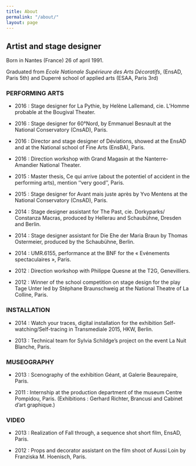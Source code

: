 ```yaml
---
title: About
permalink: "/about/"
layout: page
---
```


## Artist and stage designer

Born in Nantes (France) 26 of april 1991.

Graduated from _Ecole Nationale Supérieure des Arts Décoratifs_, (EnsAD, Paris 5th) and Duperré school of applied arts (ESAA, Paris 3rd)




### PERFORMING ARTS
* 2016 : Stage designer for La Pythie, by Helène Lallemand, cie. L’Homme probable at the Bougival Theater.

* 2016 : Stage designer for 60°Nord, by Emmanuel Besnault at the National Conservatory (CnsAD), Paris.

* 2016 : Director and stage designer of Déviations, showed at the EnsAD and at the National school of Fine Arts (EnsBA), Paris.

* 2016 : Direction workshop with Grand Magasin at the Nanterre-Amandier National Theater.

* 2015 : Master thesis, Ce qui arrive (about the potentiel of accident in the performing arts), mention ‘‘very good’’, Paris.

* 2015 : Stage designer for Avant mais juste après by Yvo Mentens at the National Conservatory (CnsAD), Paris. 

* 2014 : Stage designer assistant for The Past, cie. Dorkyparks/ Constanza Macras, produced by Hellerau and Schaubühne, Dresden and Berlin.

* 2014 : Stage designer assistant for Die Ehe der Maria Braun by Thomas Ostermeier, produced by the Schaubühne, Berlin.

* 2014 : UMR.6155, performance at the BNF for the « Evénements spectaculaires », Paris.

* 2012 : Direction workshop with Philippe Quesne at the T2G, Genevilliers.

* 2012 : Winner of the school competition on stage design for the play Tage Unter led by Stéphane Braunschweig at the National Theatre of La Colline, Paris.




### INSTALLATION
* 2014 : Watch your traces, digital installation for the exhibition Self-watching/Self-tracing in Transmediale 2015, HKW, Berlin. 

* 2013 : Technical team for Sylvia Schildge’s project on the event La Nuit Blanche, Paris.




### MUSEOGRAPHY
* 2013 : Scenography of the exhibition Géant, at Galerie Beaurepaire, Paris.

* 2011 : Internship at the production department of the museum Centre Pompidou, Paris. (Exhibitions : Gerhard Richter, Brancusi and Cabinet d’art graphique.)




### VIDEO
* 2013 : Realization of Fall through, a sequence shot short film, EnsAD, Paris.

* 2012 : Props and decorator assistant on the film shoot of Aussi Loin by Franziska M. Hoenisch, Paris.
